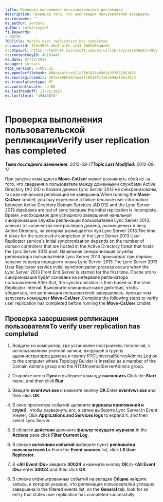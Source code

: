 ```yaml
---
title: Проверка выполнения пользовательской репликации
description: Проверка того, что репликация пользователей завершена.
ms.reviewer: ''
ms.author: serdars
author: serdarsoysal
f1.keywords:
- NOCSH
TOCTitle: Verify user replication has completed
ms:assetid: 119e9896-45e5-4f8b-af43-7b09360ada0b
ms:mtpsurl: https://technet.microsoft.com/en-us/library/JJ204680(v=OCS.15)
ms:contentKeyID: 48183441
ms.date: 07/23/2014
manager: serdars
mtps_version: v=OCS.15
ms.openlocfilehash: 60bca44fcce811c29b1633bd4d3a39f832851885
ms.sourcegitcommit: 36fee89bb887bea4f18b19f17a8c69daf5bc423d
ms.translationtype: MT
ms.contentlocale: ru-RU
ms.lasthandoff: 11/26/2020
ms.locfileid: "49446074"
---
```

# <a name="verify-user-replication-has-completed"></a><span data-ttu-id="7d336-103">Проверка выполнения пользовательской репликации</span><span class="sxs-lookup"><span data-stu-id="7d336-103">Verify user replication has completed</span></span>

<div data-xmlns="http://www.w3.org/1999/xhtml">

<div class="topic" data-xmlns="http://www.w3.org/1999/xhtml" data-msxsl="urn:schemas-microsoft-com:xslt" data-cs="https://msdn.microsoft.com/">

<div data-asp="https://msdn2.microsoft.com/asp">



</div>

<div id="mainSection">

<div id="mainBody"><span data-ttu-id="7d336-104">

<span> </span></span><span class="sxs-lookup"><span data-stu-id="7d336-104">

<span> </span></span></span>

<span data-ttu-id="7d336-105">_**Тема последнего изменения:** 2012-09-17_</span><span class="sxs-lookup"><span data-stu-id="7d336-105">_**Topic Last Modified:** 2012-09-17_</span></span>

<span data-ttu-id="7d336-106">При запуске командлета **Move-CsUser** может возникнуть сбой из-за того, что сведения о пользователе между доменными службами Active Directory (AD DS) и базами данных Lync Server 2013 не синхронизованы, так как начальная репликация не завершена.</span><span class="sxs-lookup"><span data-stu-id="7d336-106">When running the **Move-CsUser** cmdlet, you may experience a failure because user information between Active Directory Domain Services (AD DS) and the Lync Server 2013 databases are out of sync because the initial replication is incomplete.</span></span> <span data-ttu-id="7d336-107">Время, необходимое для успешного завершения начальной синхронизации службы репликации пользователей Lync Server 2013, зависит от количества контроллеров домена, размещенных в лесу Active Directory, на котором размещается пул Lync Server 2013.</span><span class="sxs-lookup"><span data-stu-id="7d336-107">The time it takes for the successful completion of the Lync Server 2013 User Replicator service's initial synchronization depends on the number of domain controllers that are hosted in the Active Directory forest that hosts the Lync Server 2013 pool.</span></span> <span data-ttu-id="7d336-108">Начальная синхронизация службы репликатора пользователей Lync Server 2013 происходит при первом запуске сервера переднего плана Lync Server 2013.</span><span class="sxs-lookup"><span data-stu-id="7d336-108">The Lync Server 2013 User Replicator service initial synchronization process occurs when the Lync Server 2013 Front End Server is started for the first time.</span></span> <span data-ttu-id="7d336-109">После этого синхронизация будет основана на интервале репликатора пользователей.</span><span class="sxs-lookup"><span data-stu-id="7d336-109">After that, the synchronization is then based on the User Replicator interval.</span></span> <span data-ttu-id="7d336-110">Выполните описанные ниже действия, чтобы убедиться, что репликация пользователей завершилась, прежде чем запускать командлет **Move-CsUser** .</span><span class="sxs-lookup"><span data-stu-id="7d336-110">Complete the following steps to verify user replication has completed before running the **Move-CsUser** cmdlet.</span></span>

<div>

## <a name="to-verify-user-replication-has-completed"></a><span data-ttu-id="7d336-111">Проверка завершения репликации пользователя</span><span class="sxs-lookup"><span data-stu-id="7d336-111">To verify user replication has completed</span></span>

1.  <span data-ttu-id="7d336-112">Войдите на компьютер, где установлен построитель топологий, с использованием учетной записи, входящей в группу администраторов домена и группу RTCUniversalServerAdmins.</span><span class="sxs-lookup"><span data-stu-id="7d336-112">Log on to the computer where Topology Builder is installed as a member of the Domain Admins group and the RTCUniversalServerAdmins group.</span></span>

2.  <span data-ttu-id="7d336-113">Откройте меню **Пуск** и выберите команду **выполнить**.</span><span class="sxs-lookup"><span data-stu-id="7d336-113">Click the **Start** menu, and then click **Run**.</span></span>

3.  <span data-ttu-id="7d336-114">Введите **eventvwr.exe** и нажмите кнопку **ОК**.</span><span class="sxs-lookup"><span data-stu-id="7d336-114">Enter **eventvwr.exe** and then click **OK**.</span></span>

4.  <span data-ttu-id="7d336-115">В окне просмотра событий щелкните **журналы приложений и служб** , чтобы развернуть его, а затем выберите Lync Server.</span><span class="sxs-lookup"><span data-stu-id="7d336-115">In Event Viewer, click **Applications and Services logs** to expand it, and then select Lync Server.</span></span>

5.  <span data-ttu-id="7d336-116">В области **действия** щелкните **фильтр текущего журнала**.</span><span class="sxs-lookup"><span data-stu-id="7d336-116">In the **Actions** pane click **Filter Current Log**.</span></span>

6.  <span data-ttu-id="7d336-117">В списке **источники событий** выберите пункт **репликатор пользователей Ls**.</span><span class="sxs-lookup"><span data-stu-id="7d336-117">From the **Event sources** list, click **LS User Replicator**.</span></span>

7.  <span data-ttu-id="7d336-118">В **\<All Event IDs\>** введите **30024** и нажмите кнопку **ОК**.</span><span class="sxs-lookup"><span data-stu-id="7d336-118">In **\<All Event IDs\>** enter **30024** and then click **OK**.</span></span>

8.  <span data-ttu-id="7d336-119">В списке отфильтрованных событий на вкладке **Общие** найдите запись, в которой указано, что репликация пользователей успешно завершена.</span><span class="sxs-lookup"><span data-stu-id="7d336-119">In the filtered events list, on the **General** tab, look for an entry that states user replication has completed successfully.</span></span>

<span data-ttu-id="7d336-120"></div>

</div>

<span> </span>

</div>

</div>

</span><span class="sxs-lookup"><span data-stu-id="7d336-120"></div>

</div>

<span> </span>

</div>

</div>

</span></span></div>

